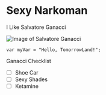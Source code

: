 # Sexy Narkoman

I Like Salvatore Ganacci

![Image of Salvatore Ganacci](https://edmhousenetwork.com/wp-content/uploads/2020/06/zsalvatoreganacci-1536x864.jpg)

```
var myVar = "Hello, TomorrowLand!";
```
Ganacci Checklist
- [ ] Shoe Car
- [ ] Sexy Shades
- [ ] Ketamine
